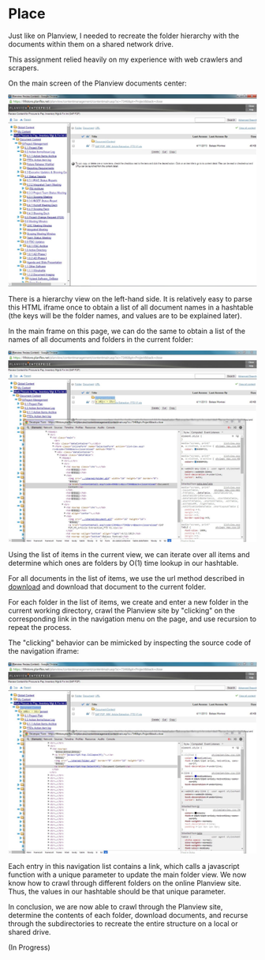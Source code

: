 Place
=====

Just like on Planview, I needed to recreate the folder hierarchy with the documents within them on a shared network drive.

This assignment relied heavily on my experience with web crawlers and scrapers.

On the main screen of the Planview documents center:

![Main Screen](https://github.com/rishikapadia/99-Internship/blob/master/Planview-EPM%20Migration/planview-pics/main.jpg)

There is a hierarchy view on the left-hand side. It is relatively easy to parse this HTML iframe once to obtain a list of all document names in a hashtable (the keys will be the folder names, and values are to be explained later).

In the main frame on this page, we can do the same to obtain a list of the names of all documents and folders in the current folder:

![Current Items](https://github.com/rishikapadia/99-Internship/blob/master/Planview-EPM%20Migration/planview-pics/doc_find.jpg)

Using the list of items in the current view, we can iterate over all items and determine which ones are folders by O(1) time lookup in our hashtable.

For all documents in the list of items, we use the url method described in [download](https://github.com/rishikapadia/99-Internship/tree/master/Planview-EPM%20Migration/download) and download that document to the current folder.

For each folder in the list of items, we create and enter a new folder in the current working directory, crawl the Planview site by "clicking" on the corresponding link in the navigation menu on the page, and use recursion to repeat the process.

The "clicking" behavior can be mimicked by inspecting the source code of the navigation iframe:

![Navigation](https://github.com/rishikapadia/99-Internship/blob/master/Planview-EPM%20Migration/planview-pics/doc_select.jpg)

Each entry in this navigation list contains a link, which calls a javascript function with a unique parameter to update the main folder view. We now know how to crawl through different folders on the online Planview site. Thus, the values in our hashtable should be that unique parameter.

In conclusion, we are now able to crawl through the Planview site, determine the contents of each folder, download documents, and recurse through the subdirectories to recreate the entire structure on a local or shared drive.

(In Progress)

